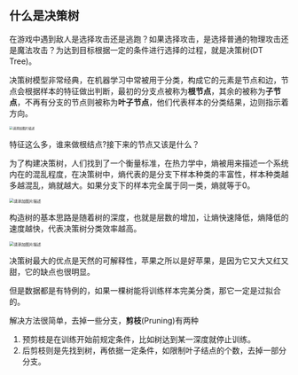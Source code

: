 ## 什么是决策树

在游戏中遇到敌人是选择攻击还是逃跑？如果选择攻击，是选择普通的物理攻击还是魔法攻击？为达到目标根据一定的条件进行选择的过程，就是决策树(DT Tree)。

 决策树模型非常经典，在机器学习中常被用于分类，构成它的元素是节点和边，节点会根据样本的特征做出判断，最初的分支点被称为**根节点**，其余的被称为**子节点**，不再有分支的节点则被称为**叶子节点**，他们代表样本的分类结果，边则指示着方向。

<img src="https://img-blog.csdnimg.cn/e0e2644a91484d9b9c98321fce1a0471.png" alt="请添加图片描述" style="zoom:40%;" />

特征这么多，谁来做根结点?接下来的节点又该是什么？

为了构建决策树，人们找到了一个衡量标准，在热力学中，熵被用来描述一个系统内在的混乱程度，在决策树中，熵代表的是分支下样本种类的丰富性，样本种类越多越混乱，熵就越大。如果分支下的样本完全属于同一类，熵就等于0。

<img src="https://img-blog.csdnimg.cn/19be3bd00e764e9a9de4a9e5f45fd5b2.png" alt="请添加图片描述" style="zoom:50%;" />

构造树的基本思路是随着树的深度，也就是层数的增加，让熵快速降低，熵降低的速度越快，代表决策树分类效率越高。

<img src="https://img-blog.csdnimg.cn/d40257468eba4d6a83ef9d45a2193ca1.png" alt="请添加图片描述" style="zoom:50%;" />

决策树最大的优点是天然的可解释性，苹果之所以是好苹果，是因为它又大又红又甜，它的缺点也很明显。

但是数据都是有特例的，如果一棵树能将训练样本完美分类，那它一定是过拟合的。

解决方法很简单，去掉一些分支，**剪枝**(Pruning)有两种

1. 预剪枝是在训练开始前规定条件，比如树达到某一深度就停止训练。
2. 后剪枝则是先找到树，再依据一定条件，如限制叶子结点的个数，去掉一部分分支。

